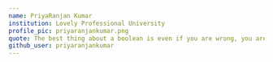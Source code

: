 ```yaml
---
name: PriyaRanjan Kumar
institution: Lovely Professional University
profile_pic: priyaranjankumar.png
quote: The best thing about a boolean is even if you are wrong, you are only off by a bit.
github_user: priyaranjankumar
---
```

